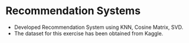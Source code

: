 # Recommendation Systems

- Developed Recommendation System using KNN, Cosine Matrix, SVD. 
- The dataset for this exercise has been obtained from Kaggle. 